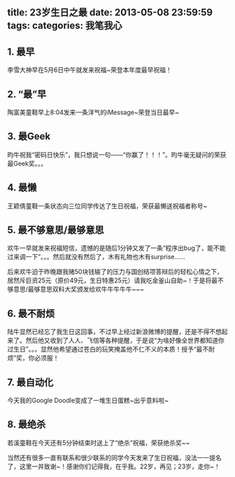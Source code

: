 title: 23岁生日之最
date: 2013-05-08 23:59:59
tags:
categories: 我笔我心
---

## 1. 最早

李雪大神早在5月6日中午就发来祝福~荣登本年度最早祝福！

## 2. “最”早

陶富美童鞋早上8:04发来一条洋气的iMessage~荣登当日最早~

## 3. 最Geek

昀牛祝我“密码日快乐”，我只想说一句——“你赢了！！！”。昀牛毫无疑问的荣获最Geek奖。。。

<!--more-->

## 4. 最懒 
 
王颖倩童鞋一条状态向三位同学传达了生日祝福，荣获最懒送祝福者称号~

## 5. 最不够意思/最够意思

欢牛一早就发来祝福短信，遗憾的是随后1分钟又发了一条“程序出bug了，能不能过来调一下”。。。然后就没有然后了，木有礼物也木有surprise......

后来欢牛迫于昨晚跟我赌50块钱输了的压力与国创结项答辩后的轻松心情之下，居然斥巨资25元（原价49元，生日特惠25元）请我吃金釜山自助~！于是将最不够意思/最够意思双料大奖颁发给欢牛牛牛牛牛~~~

## 6. 最不耐烦

陆牛显然已经忘了我生日这回事，不过早上经过新浪微博的提醒，还是不得不想起来了。然后他又收到了人人、飞信等各种提醒，于是说“为啥好像全世界都知道你过生日”。。。显然他希望通过苍白的玩笑掩盖他不仁不义的本质！授予“最不耐烦”奖，你必须服！

## 7. 最自动化

今天我的Google Doodle变成了一堆生日蛋糕~出乎意料啦~

## 8. 最绝杀

若溪童鞋在今天还有5分钟结束时送上了“绝杀”祝福，荣获绝杀奖~~

当然还有很多一直有联系和很少联系的同学今天发来了生日祝福，没法一一提名了，这里一并致谢~！感谢你们记得我，在乎我。22岁，再见；23岁，走你~！